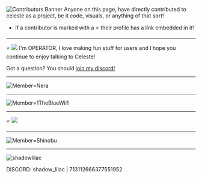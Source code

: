 ![Contributors Banner](https://github.com/Celeste-AI/Celeste-AI/assets/130422935/b6be0758-b603-496d-a451-9716a4dc5a59)
Anyone on this page, have directly contributed to celeste as a project, be it code, visuals, or anything of that sort!

* If a contributor is marked with a ⭐ their profile has a link embedded in it!


---
⭐
[<img src="https://github-production-user-asset-6210df.s3.amazonaws.com/130422935/275341972-90445428-d56a-4ad7-934b-9fb17499a115.png">](https://twitter.com/REOPERATORR)
I'm OPERATOR, I love making fun stuff for users and I hope you continue to enjoy talking to Celeste!

Got a question? You should [join my discord!](https://discord.gg/RpqunvvNNF)

---

![Member=Nera](https://github.com/Celeste-AI/Celeste-AI/assets/130422935/39b8c387-bab3-4458-ade4-15bd4f53545c)

---


![Member=1TheBlueWii1](https://github.com/Celeste-AI/Celeste-AI/assets/130422935/2203dd90-ff24-4807-b673-8d70a571e6c6)

---
⭐
[<img src="https://github-production-user-asset-6210df.s3.amazonaws.com/130422935/275342544-be4fdf1a-5a44-4f4e-9a87-dc9d03147abf.png">](https://flky.dev/)

---

![Member=Shinobu](https://github.com/Celeste-AI/Celeste-AI/assets/130422935/12e48608-d045-4f35-95ee-acac3e59f2e6)


---

![shadowlilac](https://github.com/Celeste-AI/Celeste-AI/assets/130422935/a21e075c-74ba-4e48-b6e0-4685dc108f86)

DISCORD: shadow_lilac | 713112666377551952
